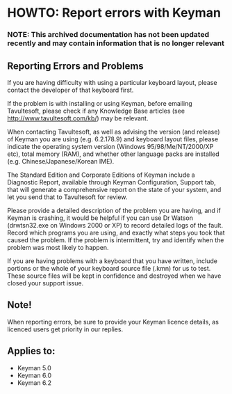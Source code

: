 # HOWTO: Report errors with Keyman

### **NOTE**: This archived documentation has not been updated recently and may contain information that is no longer relevant


## Reporting Errors and Problems

If you are having difficulty with using a particular keyboard layout, please contact the developer of that keyboard first.

If the problem is with installing or using Keyman, before emailing Tavultesoft, please check if any Knowledge Base articles
(see <a href="http://www.tavultesoft.com/kb/">http://www.tavultesoft.com/kb/</a>) may be relevant.

When contacting Tavultesoft, as well as advising the version (and release) of Keyman
you are using (e.g. 6.2.178.9) and keyboard layout files, please indicate the operating
system version (Windows 95/98/Me/NT/2000/XP etc), total memory (RAM), and whether
other language packs are installed (e.g. Chinese/Japanese/Korean IME).

The Standard Edition and Corporate Editions of Keyman include a Diagnostic Report, available through Keyman Configuration, Support tab, that will generate a comprehensive report on the state of your system, and let you send that to Tavultesoft for review.

Please provide a detailed description of the problem you are having, and if Keyman is crashing, it would be helpful if you can use Dr Watson (drwtsn32.exe on Windows 2000 or XP)
to record detailed logs of the fault.  Record which programs you are using, and exactly what steps you took that caused the problem.  If the problem is intermittent, try and identify when the problem was most likely to happen.

If you are having problems with a keyboard that you have written, include portions or the whole of your keyboard source file (.kmn) for us to test.  These source files will
be kept in confidence and destroyed when we have closed your support issue.

## Note!

When reporting errors, be sure to provide your Keyman licence details, as licenced users get priority in our replies.

## Applies to:
 * Keyman 5.0
 * Keyman 6.0
 * Keyman 6.2
